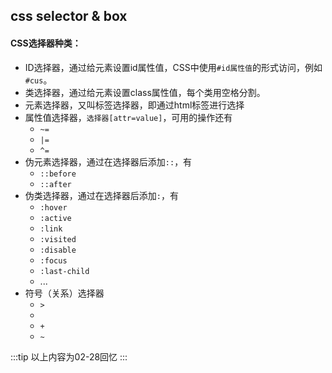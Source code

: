 ## css selector & box

#### CSS选择器种类：

- ID选择器，通过给元素设置id属性值，CSS中使用`#id属性值`的形式访问，例如`#cus`。
- 类选择器，通过给元素设置class属性值，每个类用空格分割。
- 元素选择器，又叫标签选择器，即通过html标签进行选择
- 属性值选择器，`选择器[attr=value]`，可用的操作还有
    - `~=`
    - `|=`
    - `^=`
- 伪元素选择器，通过在选择器后添加`::`，有
    - `::before`
    - `::after`
- 伪类选择器，通过在选择器后添加`:`，有
    - `:hover`
    - `:active`
    - `:link`
    - `:visited`
    - `:disable`
    - `:focus`
    - `:last-child`
    - ...
- 符号（关系）选择器
    - `>`
    - ` `
    - `+`
    - `~`

:::tip
以上内容为02-28回忆
:::
